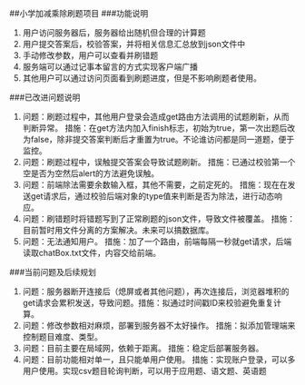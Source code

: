 ##小学加减乘除刷题项目
###功能说明
1. 用户访问服务器后，服务器给出随机但合理的计算题
2. 用户提交答案后，校验答案，并将相关信息汇总放到json文件中
3. 手动修改参数，用户可以查看并刷错题
4. 服务端可以通过记事本留言的方式实现客户端广播
5. 其他用户可以通过访问页面看到刷题进度，但是不影响刷题者使用。

###已改进问题说明
1. 问题：刷题过程中，其他用户登录会造成get路由方法调用的试题刷新，从而判断异常。
措施：在get方法内加入finish标志，初始为true，第一次出题后改为false，除非提交答案判断后才重置为true。不论谁访问都是同一道题，便于监控。
2. 问题：刷题过程中，误触提交答案会导致试题刷新。
措施：已通过校验第一个空是否为空然后alert的方法避免误触。
3. 问题：前端除法需要余数输入框，其他不需要，之前定死的。
措施：现在在发送get请求后，通过校验后端对象的type值来判断是否为除法，进行动态响应。
4. 问题：刷错题时将错题写到了正常刷题的json文件，导致文件被覆盖。
措施：目前暂时用文件分离的方案解决。未来可以搞数据库。
5. 问题：无法通知用户。
措施：加了一个路由，前端每隔一秒就get请求，后端读取chatBox.txt文件，内容交给前端。

###当前问题及后续规划
1. 问题：服务器断开连接后（熄屏或者其他问题），再次连接后，浏览器堆积的get请求会累积发送，导致问题。措施：拟通过时间戳ID来校验避免重复计算。
2. 问题：修改参数相对麻烦，部署到服务器不太好操作。
措施：拟添加管理端来控制题目难度、类型。
3. 问题：目前主要在局域网，依赖于距离。
措施：稳定后部署服务器。
4. 问题：目前功能相对单一，且只能单用户使用。
措施：实现账户登录，可以多用户使用。实现csv题目轮询判断，可以用于应用题、语文题、英语题
